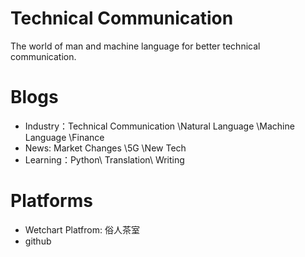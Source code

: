 # Technical Communication

The world of man and machine language for better technical communication.

# Blogs

- Industry：Technical Communication \Natural Language \Machine Language \Finance
- News: Market Changes \5G \New Tech
- Learning：Python\ Translation\ Writing

# Platforms

- Wetchart Platfrom: 俗人茶室
- github
